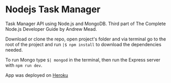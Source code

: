 # Nodejs Task Manager

Task Manager API using Node.js and MongoDB. Third part of The Complete Node.js Developer Guide by Andrew Mead.

Download or clone the repo, open project's folder and via terminal go to the root of the project and run `|$ npm install` to download the dependencies needed. 

To run Mongo type `$| mongod` in the terminal, then run the Express server with `npm run dev`.

App was deployed on [Heroku](https://jedo-task-manager.herokuapp.com/)
